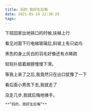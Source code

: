 ```yaml
---
title: 妈的 我好生后悔
date: 2021-05-19 22:30:29
tags:
---
```

下班回家出地铁口的时候,扶梯上行  

看见对面下行电梯玻璃后,斜坡上有只幼鸟  

黑色的身上灰白的羽毛好像还有点稀疏  

轻轻扑扇着翅膀慢慢下滑。



等我上来了之后,我竟然只在出口犹豫了一下  

看后面小男孩下去,我就走了  

没走几步,我就后悔地捶手。


```markdown
**“妈的，我好生后悔”**
```